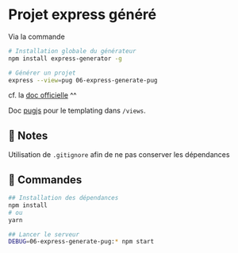 # Projet express généré

Via la commande

```bash
# Installation globale du générateur
npm install express-generator -g

# Générer un projet
express --view=pug 06-express-generate-pug
```

cf. la [doc officielle](https://expressjs.com/fr/starter/generator.html) ^^

Doc [pugjs](https://pugjs.org/api/getting-started.html) pour le templating dans `/views`.

## 📝 Notes

Utilisation de `.gitignore` afin de ne pas conserver les dépendances

## 🔨 Commandes

```bash
## Installation des dépendances
npm install
# ou
yarn

## Lancer le serveur
DEBUG=06-express-generate-pug:* npm start
```
